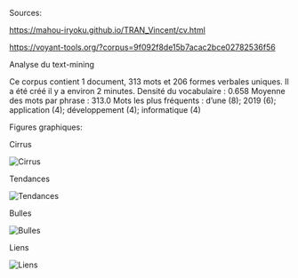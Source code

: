 Sources: 

https://mahou-iryoku.github.io/TRAN_Vincent/cv.html

https://voyant-tools.org/?corpus=9f092f8de15b7acac2bce02782536f56

Analyse du text-mining 

Ce corpus contient 1 document, 313 mots et 206 formes verbales uniques. 
Il a été créé il y a environ 2 minutes.
Densité du vocabulaire : 0.658
Moyenne des mots par phrase : 313.0
Mots les plus fréquents : d’une (8); 2019 (6); application (4); développement (4); informatique (4)

Figures graphiques:

Cirrus

![Cirrus](https://user-images.githubusercontent.com/73304946/108704307-1ce8ac80-750c-11eb-81b0-cd126ab50fd7.png)

Tendances

![Tendances](https://user-images.githubusercontent.com/73304946/108704738-b912b380-750c-11eb-9401-62d0181817a8.png)

Bulles

![Bulles](https://user-images.githubusercontent.com/73304946/108704931-f37c5080-750c-11eb-9df4-4f6161d64a97.png)

Liens

![Liens](https://user-images.githubusercontent.com/73304946/108704941-f5461400-750c-11eb-85eb-b4c8563da15f.png)
